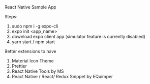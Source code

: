 React Native Sample App

Steps:

1. sudo npm i -g expo-cli
2. expo init <app_name>
3. download expo client app (simulator feature is currently disabled)
4. yarn start / npm start

Better extensions to have 
1. Material Icon Theme
2. Prettier
3. React Native Tools by MS
4. React Native / React/ Redux Snippet by EQuimper


